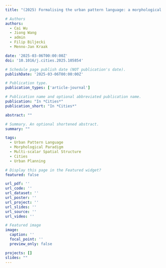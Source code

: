 ```yaml
---
title: "(2025) Formalising the urban pattern language: a morphological paradigm towards understanding the multi-scalar spatial structure of cities. Cities, 161, 105854"

# Authors
authors:
  - Cai Wu
  - Jiong Wang
  - admin
  - Filip Biljecki
  - Menno-Jan Kraak

date: '2025-03-06T00:00:00Z'
doi: '10.1016/j.cities.2025.105854'

# Schedule page publish date (NOT publication's date).
publishDate: '2025-03-06T00:00:00Z'

# Publication type.
publication_types: ['article-journal']

# Publication name and optional abbreviated publication name.
publication: "In *Cities*"
publication_short: "In *Cities*"

abstract: ""

# Summary. An optional shortened abstract.
summary: ""

tags:
  - Urban Pattern Language
  - Morphological Paradigm
  - Multi-scalar Spatial Structure
  - Cities
  - Urban Planning

# Display this page in the Featured widget?
featured: false

url_pdf: ''
url_code: ''
url_dataset: ''
url_poster: ''
url_project: ''
url_slides: ''
url_source: ''
url_video: ''

# Featured image
image:
  caption: ''
  focal_point: ''
  preview_only: false

projects: []
slides: ""
---
```

